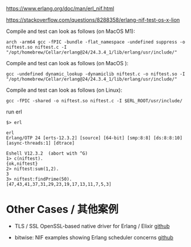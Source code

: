 https://www.erlang.org/doc/man/erl_nif.html

https://stackoverflow.com/questions/8288358/erlang-nif-test-os-x-lion

Compile and test can look as follows (on MacOS M1):
```
arch -arm64 gcc -fPIC -bundle -flat_namespace -undefined suppress -o niftest.so niftest.c -I "/opt/homebrew/Cellar/erlang@24/24.3.4_1/lib/erlang/usr/include/"
```

Compile and test can look as follows (on MacOS ):
```
gcc -undefined dynamic_lookup -dynamiclib niftest.c -o niftest.so -I "/opt/homebrew/Cellar/erlang@24/24.3.4_1/lib/erlang/usr/include/"
```

Compile and test can look as follows (on Linux):
```
gcc -fPIC -shared -o niftest.so niftest.c -I $ERL_ROOT/usr/include/
```

run erl

```
$> erl

erl
Erlang/OTP 24 [erts-12.3.2] [source] [64-bit] [smp:8:8] [ds:8:8:10] [async-threads:1] [dtrace]

Eshell V12.3.2  (abort with ^G)
1> c(niftest).
{ok,niftest}
2> niftest:sum(1,2).
3
3> niftest:findPrime(50).
[47,43,41,37,31,29,23,19,17,13,11,7,5,3]
```

# Other Cases / 其他案例
* TLS / SSL OpenSSL-based native driver for Erlang / Elixir [github](https://github.com/processone/fast_tls)

* bitwise: NIF examples showing Erlang scheduler concerns
 [github](https://github.com/vinoski/bitwise)

